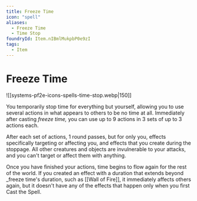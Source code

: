 ```yaml
---
title: Freeze Time
icon: "spell"
aliases:
  - Freeze Time
  - Time Stop
foundryId: Item.nIBmlMukpbP0e9zI
tags:
  - Item
---
```


# Freeze Time
![[systems-pf2e-icons-spells-time-stop.webp|150]]

You temporarily stop time for everything but yourself, allowing you to use several actions in what appears to others to be no time at all. Immediately after casting _freeze time,_ you can use up to 9 actions in 3 sets of up to 3 actions each.

After each set of actions, 1 round passes, but for only you, effects specifically targeting or affecting you, and effects that you create during the stoppage. All other creatures and objects are invulnerable to your attacks, and you can't target or affect them with anything.

Once you have finished your actions, time begins to flow again for the rest of the world. If you created an effect with a duration that extends beyond _freeze time's duration, such as [[Wall of Fire]], it immediately affects others again, but it doesn't have any of the effects that happen only when you first Cast the Spell.
